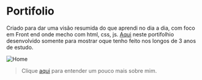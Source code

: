 # Portifolio

Criado para dar uma visão resumida do que aprendi no dia a dia, com foco em Front end onde mecho com html, css, js.
[Aqui](https://daniel-rangel.github.io/portifolio/) neste portifolhio desenvolvido somente para mostrar oque tenho feito nos longos de 3 anos de estudo.

![Home]()

> Clique [aqui](https://daniel-rangel.github.io/portifolio/) para entender um pouco mais sobre mim.